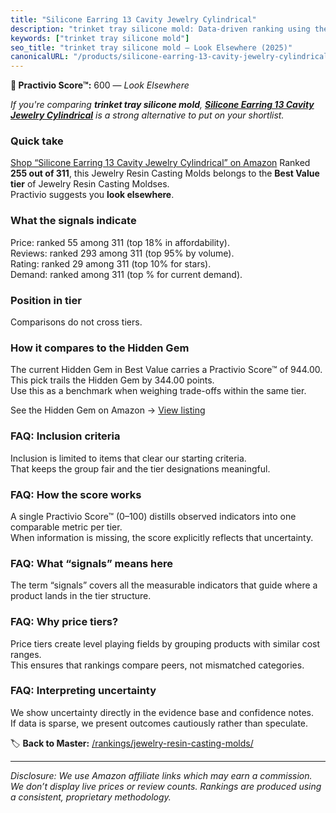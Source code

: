 ```yaml
---
title: "Silicone Earring 13 Cavity Jewelry Cylindrical"
description: "trinket tray silicone mold: Data-driven ranking using the Practivio Score™. Positioned by quality, value, demand, findability, momentum."
keywords: ["trinket tray silicone mold"]
seo_title: "trinket tray silicone mold — Look Elsewhere (2025)"
canonicalURL: "/products/silicone-earring-13-cavity-jewelry-cylindrical-B0FCFJ8HKG/"
---
```


**🚫 Practivio Score™:** 600 — _Look Elsewhere_


*If you're comparing **trinket tray silicone mold**, **[Silicone Earring 13 Cavity Jewelry Cylindrical](https://www.amazon.com/dp/B0FCFJ8HKG?tag=practivio-20)** is a strong alternative to put on your shortlist.*
### Quick take
[Shop “Silicone Earring 13 Cavity Jewelry Cylindrical” on Amazon](https://www.amazon.com/dp/B0FCFJ8HKG?tag=practivio-20)
Ranked **255 out of 311**, this Jewelry Resin Casting Molds belongs to the **Best Value tier** of Jewelry Resin Casting Moldses.  
Practivio suggests you **look elsewhere**.

### What the signals indicate
Price: ranked 55 among 311 (top 18% in affordability).  
Reviews: ranked 293 among 311 (top 95% by volume).  
Rating: ranked 29 among 311 (top 10% for stars).  
Demand: ranked  among 311 (top % for current demand).

### Position in tier
Comparisons do not cross tiers.

### How it compares to the Hidden Gem
The current Hidden Gem in Best Value carries a Practivio Score™ of 944.00.  
This pick trails the Hidden Gem by 344.00 points.  
Use this as a benchmark when weighing trade-offs within the same tier.  

See the Hidden Gem on Amazon → [View listing](https://www.amazon.com/dp/B0871WGZKP?tag=practivio-20)

### FAQ: Inclusion criteria
Inclusion is limited to items that clear our starting criteria.  
That keeps the group fair and the tier designations meaningful.

### FAQ: How the score works
A single Practivio Score™ (0–100) distills observed indicators into one comparable metric per tier.  
When information is missing, the score explicitly reflects that uncertainty.

### FAQ: What “signals” means here
The term “signals” covers all the measurable indicators that guide where a product lands in the tier structure.

### FAQ: Why price tiers?
Price tiers create level playing fields by grouping products with similar cost ranges.  
This ensures that rankings compare peers, not mismatched categories.

### FAQ: Interpreting uncertainty
We show uncertainty directly in the evidence base and confidence notes.  
If data is sparse, we present outcomes cautiously rather than speculate.


🏷️ **Back to Master:** [/rankings/jewelry-resin-casting-molds/](/rankings/jewelry-resin-casting-molds/)

---
_Disclosure: We use Amazon affiliate links which may earn a commission. We don’t display live prices or review counts. Rankings are produced using a consistent, proprietary methodology._
